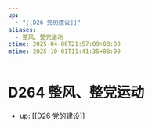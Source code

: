 ```yaml
---
up:
  - "[[D26 党的建设]]"
aliases:
  - 整风、整党运动
ctime: 2025-04-06T21:57:09+08:00
mtime: 2025-10-01T11:41:35+08:00
---
```


# D264 整风、整党运动

- up: [[D26 党的建设]]
